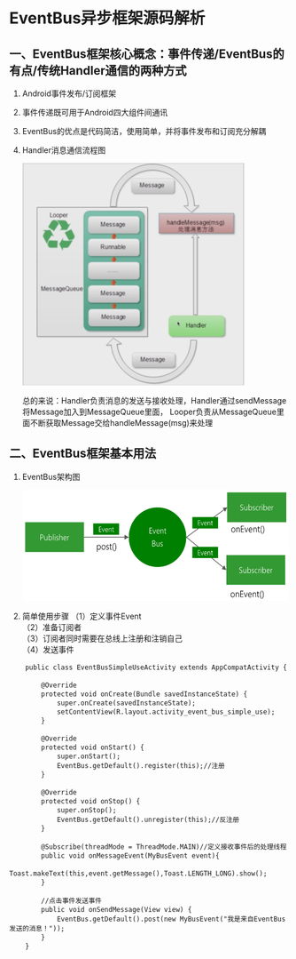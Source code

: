 # EventBus异步框架源码解析

## 一、EventBus框架核心概念：事件传递/EventBus的有点/传统Handler通信的两种方式
1. Android事件发布/订阅框架
2. 事件传递既可用于Android四大组件间通讯
3. EventBus的优点是代码简洁，使用简单，并将事件发布和订阅充分解耦
4. Handler消息通信流程图

    <img src="https://github.com/JeremyHwc/JSourceCodeAnalysis/blob/master/demo-eventbus/pics/Handler%E6%B6%88%E6%81%AF%E9%80%9A%E4%BF%A1%E6%B5%81%E7%A8%8B%E5%9B%BE.png" width ="400" height="400"/>
    
    总的来说：Handler负责消息的发送与接收处理，Handler通过sendMessage将Message加入到MessageQueue里面，
    Looper负责从MessageQueue里面不断获取Message交给handleMessage(msg)来处理
    
## 二、EventBus框架基本用法
1. EventBus架构图

    <img src="https://github.com/JeremyHwc/JSourceCodeAnalysis/blob/master/demo-eventbus/pics/EventBus-Publish-Subscribe.png" width ="600" height="200"/>
    
2. 简单使用步骤
    （1）定义事件Event    
    （2）准备订阅者    
    （3）订阅者同时需要在总线上注册和注销自己   
    （4）发送事件 
```
    public class EventBusSimpleUseActivity extends AppCompatActivity {
    
        @Override
        protected void onCreate(Bundle savedInstanceState) {
            super.onCreate(savedInstanceState);
            setContentView(R.layout.activity_event_bus_simple_use);
        }
    
        @Override
        protected void onStart() {
            super.onStart();
            EventBus.getDefault().register(this);//注册
        }
    
        @Override
        protected void onStop() {
            super.onStop();
            EventBus.getDefault().unregister(this);//反注册
        }
    
        @Subscribe(threadMode = ThreadMode.MAIN)//定义接收事件后的处理线程
        public void onMessageEvent(MyBusEvent event){
            Toast.makeText(this,event.getMessage(),Toast.LENGTH_LONG).show();
        }
    
        //点击事件发送事件
        public void onSendMessage(View view) {
            EventBus.getDefault().post(new MyBusEvent("我是来自EventBus发送的消息！"));
        }
    }
```    

    

